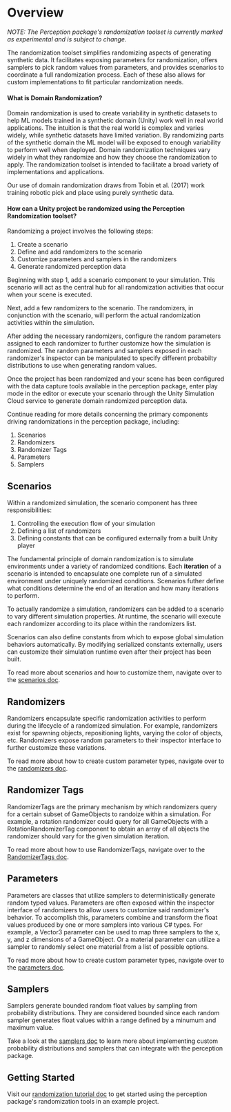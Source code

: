 # Overview

*NOTE: The Perception package's randomization toolset is currently marked as experimental and is subject to change.*

The randomization toolset simplifies randomizing aspects of generating synthetic data. It facilitates exposing parameters for randomization, offers samplers to pick random values from parameters, and provides scenarios to coordinate a full randomization process. Each of these also allows for custom implementations to fit particular randomization needs.

#### What is Domain Randomization?

Domain randomization is used to create variability in synthetic datasets to help ML models trained in a synthetic domain (Unity) work well in real world applications. The intuition is that the real world is complex and varies widely, while synthetic datasets have limited variation. By randomizing parts of the synthetic domain the ML model will be exposed to enough variability to perform well when deployed. Domain randomization techniques vary widely in what they randomize and how they choose the randomization to apply. The randomization toolset is intended to facilitate a broad variety of implementations and applications.

Our use of domain randomization draws from Tobin et al. (2017) work training robotic pick and place using purely synthetic data.

#### How can a Unity project be randomized using the Perception Randomization toolset?

Randomizing a project involves the following steps:
1. Create a scenario
2. Define and add randomizers to the scenario
3. Customize parameters and samplers in the randomizers
4. Generate randomized perception data

Beginning with step 1, add a scenario component to your simulation. This scenario will act as the central hub for all randomization activities that occur when your scene is executed.

Next, add a few randomizers to the scenario. The randomizers, in conjunction with the scenario, will perform the actual randomization activities within the simulation.

After adding the necessary randomizers, configure the random parameters assigned to each randomizer to further customize how the simulation is randomized. The random parameters and samplers exposed in each randomizer's inspector can be manipulated to specify different probabilty distributions to use when generating random values.

Once the project has been randomized and your scene has been configured with the data capture tools available in the perception package, enter play mode in the editor or execute your scenario through the Unity Simulation Cloud service to generate domain randomized perception data.

Continue reading for more details concerning the primary components driving randomizations in the perception package, including:
1. Scenarios
2. Randomizers
3. Randomizer Tags
4. Parameters
5. Samplers


## Scenarios

Within a randomized simulation, the scenario component has three responsibilities:
1. Controlling the execution flow of your simulation
2. Defining a list of randomizers
3. Defining constants that can be configured externally from a built Unity player 

The fundamental principle of domain randomization is to simulate environments under a variety of randomized conditions. Each **iteration** of a scenario is intended to encapsulate one complete run of a simulated environment under uniquely randomized conditions. Scenarios futher define what conditions determine the end of an iteration and how many iterations to perform.

To actually randomize a simulation, randomizers can be added to a scenario to vary different simulation properties. At runtime, the scenario will execute each randomizer according to its place within the randomizers list.

Scenarios can also define constants from which to expose global simulation behaviors automatically. By modifying serialized constants externally, users can customize their simulation runtime even after their project has been built.

To read more about scenarios and how to customize them, navigate over to the [scenarios doc](Scenarios.md).


## Randomizers

Randomizers encapsulate specific randomization activities to perform during the lifecycle of a randomized simulation. For example, randomizers exist for spawning objects, repositioning lights, varying the color of objects, etc. Randomizers expose random parameters to their inspector interface to further customize these variations.

To read more about how to create custom parameter types, navigate over to the [randomizers doc](Randomizers.md).


## Randomizer Tags

RandomizerTags are the primary mechanism by which randomizers query for a certain subset of GameObjects to randoize within a simulation. For example, a rotation randomizer could query for all GameObjects with a RotationRandomizerTag component to obtain an array of all objects the randomizer should vary for the given simulation iteration.

To read more about how to use RandomizerTags, navigate over to the [RandomizerTags doc](RandomizerTags.md).


## Parameters

Parameters are classes that utilize samplers to deterministically generate random typed values. Parameters are often exposed within the inspector interface of randomizers to allow users to customize said randomizer's behavior. To accomplish this, parameters combine and transform the float values produced by one or more samplers into various C# types. For example, a Vector3 parameter can be used to map three samplers to the x, y, and z dimensions of a GameObject. Or a material parameter can utilize a sampler to randomly select one material from a list of possible options.

To read more about how to create custom parameter types, navigate over to the [parameters doc](Parameters.md).


## Samplers

Samplers generate bounded random float values by sampling from probability distributions. They are considered bounded since each random sampler generates float values within a range defined by a minumum and maximum value.

Take a look at the [samplers doc](Samplers.md) to learn more about implementing custom probability distributions and samplers that can integrate with the perception package.


## Getting Started

Visit our [randomization tutorial doc]() to get started using the perception package's randomization tools in an example project.

